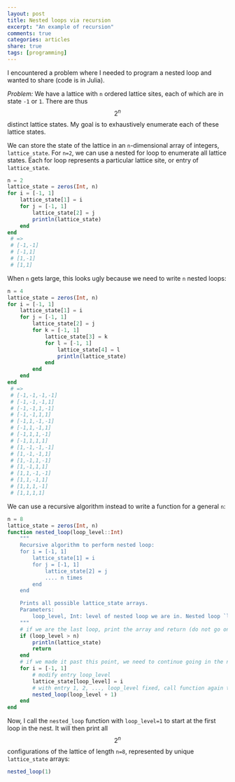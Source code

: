 ```yaml
---
layout: post
title: Nested loops via recursion
excerpt: "An example of recursion"
comments: true
categories: articles
share: true
tags: [programming]
---
```


I encountered a problem where I needed to program a nested loop and wanted to share (code is in Julia).

*Problem:* We have a lattice with `n` ordered lattice sites, each of which are in state `-1` or `1`. There are thus $$2^n$$ distinct lattice states. My goal is to exhaustively enumerate each of these lattice states.

We can store the state of the lattice in an `n`-dimensional array of integers, `lattice_state`. For `n=2`, we can use a nested for loop to enumerate all lattice states. Each for loop represents a particular lattice site, or entry of `lattice_state`.

```julia
n = 2
lattice_state = zeros(Int, n)
for i = [-1, 1]
    lattice_state[1] = i
    for j = [-1, 1]
        lattice_state[2] = j
        println(lattice_state)
    end
end
 # =>
 # [-1,-1]
 # [-1,1]
 # [1,-1]
 # [1,1]
```

When `n` gets large, this looks ugly because we need to write `n` nested loops:

```julia
n = 4
lattice_state = zeros(Int, n)
for i = [-1, 1]
    lattice_state[1] = i
    for j = [-1, 1]
        lattice_state[2] = j
        for k = [-1, 1]
            lattice_state[3] = k
            for l = [-1, 1]
                lattice_state[4] = l
                println(lattice_state)
            end
        end
    end
end
 # =>
 # [-1,-1,-1,-1]
 # [-1,-1,-1,1]
 # [-1,-1,1,-1]
 # [-1,-1,1,1]
 # [-1,1,-1,-1]
 # [-1,1,-1,1]
 # [-1,1,1,-1]
 # [-1,1,1,1]
 # [1,-1,-1,-1]
 # [1,-1,-1,1]
 # [1,-1,1,-1]
 # [1,-1,1,1]
 # [1,1,-1,-1]
 # [1,1,-1,1]
 # [1,1,1,-1]
 # [1,1,1,1]
```

We can use a recursive algorithm instead to write a function for a general `n`:

```julia
n = 8
lattice_state = zeros(Int, n)
function nested_loop(loop_level::Int)
    """
    Recursive algorithm to perform nested loop:
    for i = [-1, 1]
        lattice_state[1] = i
        for j = [-1, 1]
            lattice_state[2] = j
            .... n times
        end
    end

    Prints all possible lattice_state arrays.
    Parameters:
        loop_level, Int: level of nested loop we are in. Nested loop `loop_level` modifies entry `loop_level` in `lattice_state`. 
    """
    # if we are the last loop, print the array and return (do not go on)
    if (loop_level > n)
        println(lattice_state)
        return
    end
    # if we made it past this point, we need to continue going in the nested loop
    for i = [-1, 1]
        # modify entry loop_level
        lattice_state[loop_level] = i
        # with entry 1, 2, ..., loop_level fixed, call function again to go to next level in nested loop
        nested_loop(loop_level + 1)
    end
end
```

Now, I call the `nested_loop` function with `loop_level=1` to start at the first loop in the nest. It will then print all $$2^n$$ configurations of the lattice of length `n=8`, represented by unique `lattice_state` arrays:

```julia
nested_loop(1)
```
